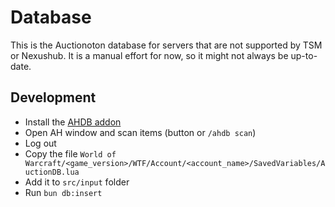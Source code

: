 # Database

This is the Auctionoton database for servers that are not supported by TSM or Nexushub. It is a manual effort for now, so it might not always be up-to-date.

## Development

- Install the [AHDB addon](https://www.curseforge.com/wow/addons/auction-house-database)
- Open AH window and scan items (button or `/ahdb scan`)
- Log out
- Copy the file `World of Warcraft/<game_version>/WTF/Account/<account_name>/SavedVariables/AuctionDB.lua`
- Add it to `src/input` folder
- Run `bun db:insert`
